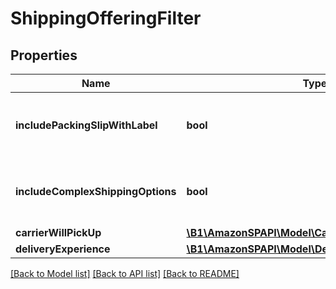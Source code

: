# ShippingOfferingFilter

## Properties
Name | Type | Description | Notes
------------ | ------------- | ------------- | -------------
**includePackingSlipWithLabel** | **bool** | When true, include a packing slip with the label. | [optional] 
**includeComplexShippingOptions** | **bool** | When true, include complex shipping options. | [optional] 
**carrierWillPickUp** | [**\B1\AmazonSPAPI\Model\CarrierWillPickUpOption**](CarrierWillPickUpOption.md) |  | [optional] 
**deliveryExperience** | [**\B1\AmazonSPAPI\Model\DeliveryExperienceOption**](DeliveryExperienceOption.md) |  | [optional] 

[[Back to Model list]](../README.md#documentation-for-models) [[Back to API list]](../README.md#documentation-for-api-endpoints) [[Back to README]](../README.md)



